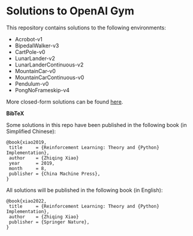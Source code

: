 # Solutions to OpenAI Gym

This repository contains solutions to the following environments:
- Acrobot-v1
- BipedalWalker-v3
- CartPole-v0
- LunarLander-v2
- LunarLanderContinuous-v2
- MountainCar-v0
- MountainCarContinuous-v0
- Pendulum-v0
- PongNoFrameskip-v4

More closed-form solutions can be found [here](https://github.com/ZhiqingXiao/rl-book/tree/master/notebooks).

**BibTeX**

Some solutions in this repo have been published in the following book (in Simplified Chinese):

    @book{xiao2019,
     title     = {Reinforcement Learning: Theory and {Python} Implementation},
     author    = {Zhiqing Xiao}
     year      = 2019,
     month     = 8,
     publisher = {China Machine Press},
    }

All solutions will be published in the following book (in English):

    @book{xiao2022,
     title     = {Reinforcement Learning: Theory and {Python} Implementation},
     author    = {Zhiqing Xiao}
     publisher = {Springer Nature},
    }

